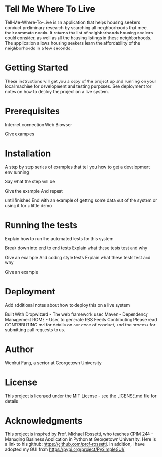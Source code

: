 # Tell Me Where To Live

Tell-Me-Where-To-Live is an application that helps housing seekers conduct preliminary research by searching all neighborhoods that meet their commute needs. It returns the list of neighborhoods housing seekers could consider, as well as all the housing listings in these neighborhoods. The application allows housing seekers learn the affordability of the neighborhoods in a few seconds.

# Getting Started
These instructions will get you a copy of the project up and running on your local machine for development and testing purposes. See deployment for notes on how to deploy the project on a live system.

# Prerequisites
Internet connection
Web Browser

Give examples

# Installation
A step by step series of examples that tell you how to get a development env running

Say what the step will be

Give the example
And repeat

until finished
End with an example of getting some data out of the system or using it for a little demo

# Running the tests
Explain how to run the automated tests for this system

Break down into end to end tests
Explain what these tests test and why

Give an example
And coding style tests
Explain what these tests test and why

Give an example

# Deployment
Add additional notes about how to deploy this on a live system

Built With
Dropwizard - The web framework used
Maven - Dependency Management
ROME - Used to generate RSS Feeds
Contributing
Please read CONTRIBUTING.md for details on our code of conduct, and the process for submitting pull requests to us.

# Author
Wenhui Fang, a senior at Georgetown University

# License
This project is licensed under the MIT License - see the LICENSE.md file for details

# Acknowledgments
This project is inspired by Prof. Michael Rossetti, who teaches OPIM 244 - Managing Business Application in Python at Georgetown University. Here is a link to his github: https://github.com/prof-rossetti. In addition, I have adopted my GUI from https://pypi.org/project/PySimpleGUI/
